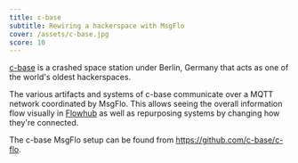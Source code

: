 ```yaml
---
title: c-base
subtitle: Rewiring a hackerspace with MsgFlo
cover: /assets/c-base.jpg
score: 10
---
```

[c-base](https://c-base.org) is a crashed space station under Berlin, Germany that acts as one of the world's oldest hackerspaces.

The various artifacts and systems of c-base communicate over a MQTT network coordinated by MsgFlo. This allows seeing the overall information flow visually in [Flowhub](https://flowhub.io) as well as repurposing systems by changing how they're connected.

The c-base MsgFlo setup can be found from <https://github.com/c-base/c-flo>.
